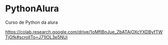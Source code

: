 # PythonAlura
Curso de Python da alura

https://colab.research.google.com/drive/1oMfIBnJue_ZbATAjOXcYXDByfTWTjGfk#scrollTo=J71lOL3e5NUi